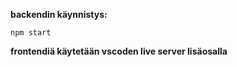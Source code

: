 **backendin käynnistys:**
    
    npm start

**frontendiä käytetään vscoden live server lisäosalla**